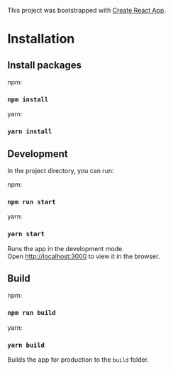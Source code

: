 This project was bootstrapped with
[Create React App](https://github.com/facebook/create-react-app).

# Installation
## Install packages
npm: 
### `npm install`
yarn:
### `yarn install`

## Development


In the project directory, you can run:

npm: 
### `npm run start`
yarn:
### `yarn start`

Runs the app in the development mode.<br /> Open
[http://localhost:3000](http://localhost:3000) to view it in the browser.


## Build
npm: 
### `npm run build`
yarn:
### `yarn build`

Builds the app for production to the `build` folder.

